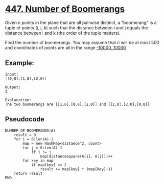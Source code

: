 # [447. Number of Boomerangs](https://leetcode.com/problems/3sum-closest/)

Given n points in the plane that are all pairwise distinct, a "boomerang" is a tuple of points (i, j, k) such that the distance between i and j equals the distance between i and k (the order of the tuple matters).

Find the number of boomerangs. You may assume that n will be at most 500 and coordinates of points are all in the range [-10000, 10000](inclusive)

## Example:

```
Input:
[[0,0],[1,0],[2,0]]

Output:
2

Explanation:
The two boomerangs are [[1,0],[0,0],[2,0]] and [[1,0],[2,0],[0,0]]
```

## Pseudocode

```
NUMBER-OF-BOOMERANGS(A)
    result = 0
    for i = 0:len(A)-1
        map = new HashMap<distance^2, count>
        for j = 0:len(A)-1
            if i != j
                map[distanceSquare(A[i], A[j])]++
        for key in map
            if map[key] >= 2
                result += map[key] * (map[key]-1)
    return result
END
```
